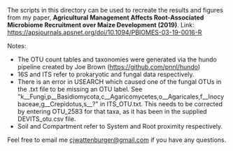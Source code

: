 The scripts in this directory can be used to recreate the results and figures from my paper, **Agricultural Management Affects Root-Associated Microbiome Recruitment over Maize Development (2019)**. Link: https://apsjournals.apsnet.org/doi/10.1094/PBIOMES-03-19-0016-R

Notes:

* The OTU count tables and taxonomies were generated via the hundo pipeline created by Joe Brown (https://github.com/pnnl/hundo) 
* 16S and ITS refer to prokaryotic and fungal data respectively.
* There is an error in USEARCH which caused one of the fungal OTUs in the .txt file to be missing an OTU label. 
See "k__Fungi,p__Basidiomycota,c__Agaricomycetes,o__Agaricales,f__Inocybaceae,g__Crepidotus,s__?" in ITS_OTU.txt.
This needs to be corrected by entering OTU_2583 for that taxa, as it has been in the supplied DEVITS_otu.csv file.
* Soil and Compartment refer to System and Root proximity respectively.

Feel free to email me cjwattenburger@gmail.com if you have any questions.
